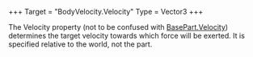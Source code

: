 +++
Target = "BodyVelocity.Velocity"
Type = Vector3
+++

The Velocity property (not to be confused with [BasePart.Velocity](https://developer.roblox.com/api-reference/property/BasePart/Velocity)) determines the target velocity towards which force will be exerted. It is specified relative to the world, not the part.